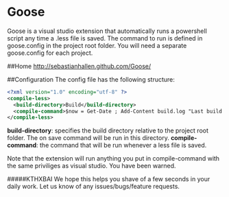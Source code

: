 Goose
=====

Goose is a visual studio extension that automatically runs a powershell script any time a .less file is saved. The command to run is defined in goose.config in the project root folder. You will need a separate goose.config for each project. 

##Home
http://sebastianhallen.github.com/Goose/

##Configuration
The config file has the following structure:
```xml
<?xml version="1.0" encoding="utf-8" ?>
<compile-less>
  <build-directory>Build</build-directory>
  <compile-command>$now = Get-Date ; Add-Content build.log "Last build: $now"</compile-command> 
</compile-less>
```


**build-directory**: specifies the build directory relative to the project root folder. The on save command will be run in this directory.
**compile-command**: the command that will be run whenever a less file is saved.

Note that the extension will run anything you put in compile-command with the same priviliges as visual studio. You have been warned.





#####KTHXBAI
We hope this helps you shave of a few seconds in your daily work. 
Let us know of any issues/bugs/feature requests.
